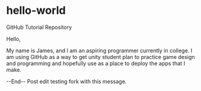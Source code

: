 # hello-world
GitHub Tutorial Repository

Hello, 

  My name is James, and I am an aspiring programmer currently in college.
  I am using GitHub as a way to get unity student plan to practice game design
  and programming and hopefully use as a place to deploy the apps that I make.
  
  --End--
 Post edit testing fork with this message.